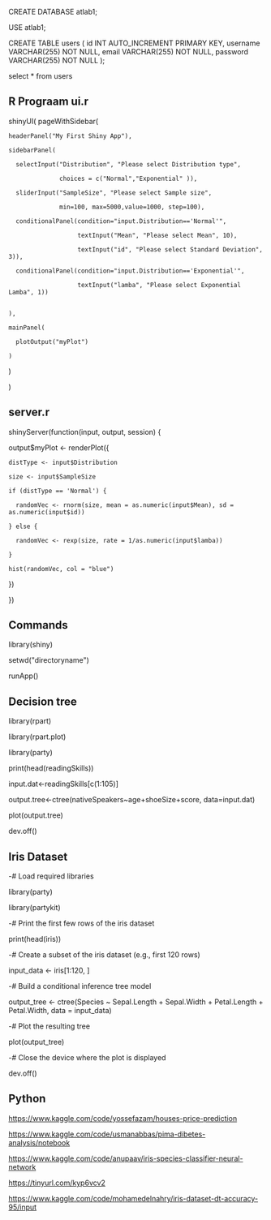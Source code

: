 CREATE DATABASE atlab1;

USE atlab1;

CREATE TABLE users (
    id INT AUTO_INCREMENT PRIMARY KEY,
    username VARCHAR(255) NOT NULL,
    email VARCHAR(255) NOT NULL,
    password VARCHAR(255) NOT NULL
);

select * from users


R Prograam
ui.r
--
shinyUI(
  pageWithSidebar(
  
    headerPanel("My First Shiny App"),
    
    sidebarPanel(
    
      selectInput("Distribution", "Please select Distribution type",
      
                  choices = c("Normal","Exponential" )),
                  
      sliderInput("SampleSize", "Please select Sample size",
      
                  min=100, max=5000,value=1000, step=100),
                  
      conditionalPanel(condition="input.Distribution=='Normal'", 
      
                       textInput("Mean", "Please select Mean", 10),
                       
                       textInput("id", "Please select Standard Deviation", 3)),
                       
      conditionalPanel(condition="input.Distribution=='Exponential'",
      
                       textInput("lamba", "Please select Exponential Lamba", 1))
      
      
    ),
   
    mainPanel(
     
      plotOutput("myPlot")
    
    )

  )

)



server.r  
--
shinyServer(function(input, output, session) {

  output$myPlot <- renderPlot({
   
    distType <- input$Distribution

    size <- input$SampleSize
    
    if (distType == 'Normal') {
    
      randomVec <- rnorm(size, mean = as.numeric(input$Mean), sd = as.numeric(input$id))
    
    } else {
    
      randomVec <- rexp(size, rate = 1/as.numeric(input$lamba))
    
    }
    
    hist(randomVec, col = "blue")
  
  })

})

Commands
-
library(shiny)

setwd("directoryname")

runApp()

Decision tree
--
library(rpart)

library(rpart.plot)

library(party)

print(head(readingSkills))

input.dat<-readingSkills[c(1:105)]

output.tree<-ctree(nativeSpeakers~age+shoeSize+score,
                   data=input.dat)

plot(output.tree)

dev.off()

Iris Dataset
--
-# Load required libraries

library(party)

library(partykit)

-# Print the first few rows of the iris dataset

print(head(iris))

-# Create a subset of the iris dataset (e.g., first 120 rows)

input_data <- iris[1:120, ]

-# Build a conditional inference tree model

output_tree <- ctree(Species ~ Sepal.Length + Sepal.Width + Petal.Length + Petal.Width, data = input_data)

-# Plot the resulting tree

plot(output_tree)

-# Close the device where the plot is displayed

dev.off()

Python
---
https://www.kaggle.com/code/yossefazam/houses-price-prediction

https://www.kaggle.com/code/usmanabbas/pima-dibetes-analysis/notebook

https://www.kaggle.com/code/anupaav/iris-species-classifier-neural-network

https://tinyurl.com/kyp6vcv2

https://www.kaggle.com/code/mohamedelnahry/iris-dataset-dt-accuracy-95/input
